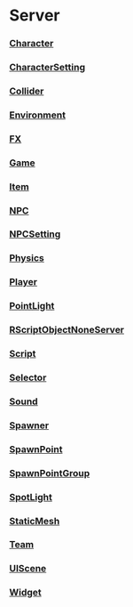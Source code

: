 # Server
### [**Character**](Character.md)
### [**CharacterSetting**](CharacterSetting.md)
### [**Collider**](Collider.md)
### [**Environment**](Environment.md)
### [**FX**](FX.md)
### [**Game**](Game.md)
### [**Item**](Item.md)
### [**NPC**](NPC.md)
### [**NPCSetting**](NPCSetting.md)
### [**Physics**](Physics.md)
### [**Player**](Player.md)
### [**PointLight**](PointLight.md)
### [**RScriptObjectNoneServer**](RScriptObjectNoneServer.md)
### [**Script**](Script.md)
### [**Selector**](Selector.md)
### [**Sound**](Sound.md)
### [**Spawner**](Spawner.md)
### [**SpawnPoint**](SpawnPoint.md)
### [**SpawnPointGroup**](SpawnPointGroup.md)
### [**SpotLight**](SpotLight.md)
### [**StaticMesh**](StaticMesh.md)
### [**Team**](Team.md)
### [**UIScene**](UIScene.md)
### [**Widget**](Widget.md)

